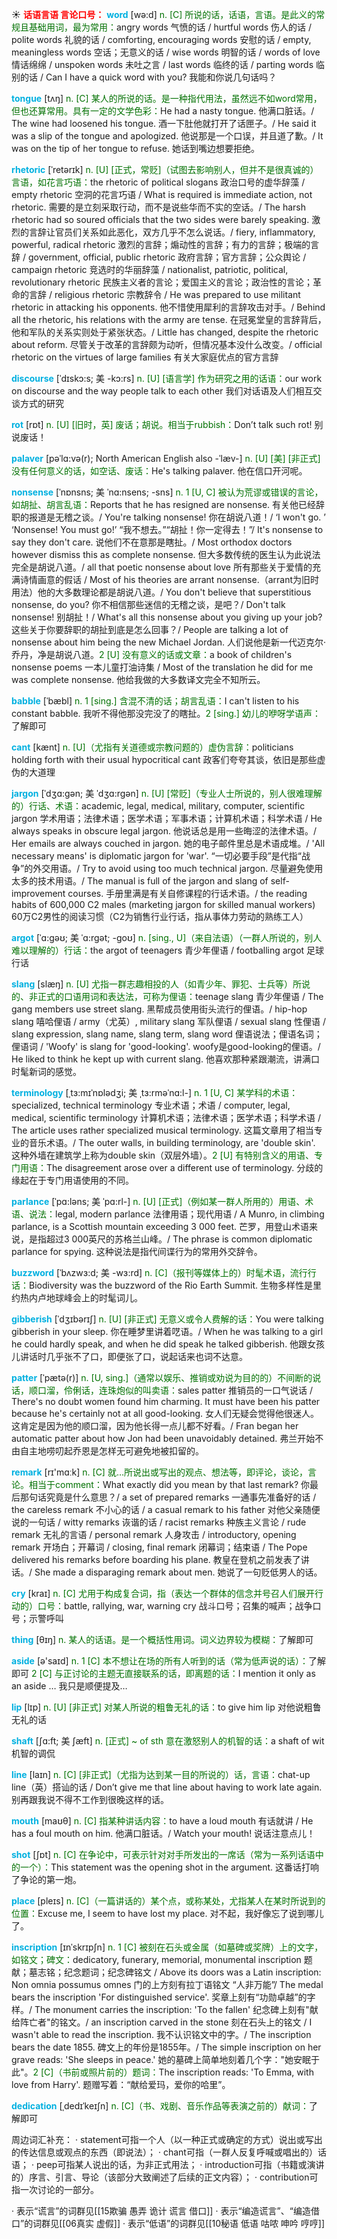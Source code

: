 ☀ <font color="red">**话语言语 言论口号：**</font>
<font color="sky blue">**word**</font> [wə:d] 
<font color="rgb(227, 108, 9)">n. [C] 所说的话，话语，言语。是此义的常规且基础用词，最为常用：</font>angry words 气愤的话 / hurtful words 伤人的话 / polite words 礼貌的话 / comforting, encouraging words 安慰的话 / empty, meaningless words 空话；无意义的话 / wise words 明智的话 / words of love 情话绵绵 / unspoken words 未吐之言 / last words 临终的话 / parting words 临别的话 / Can I have a quick word with you? 我能和你说几句话吗？

<font color="sky blue">**tongue**</font> [tʌŋ] 
<font color="rgb(227, 108, 9)">n. [C] 某人的所说的话。是一种指代用法，虽然远不如word常用，但也还算常用。具有一定的文学色彩：</font>He had a nasty tongue. 他满口脏话。/ The wine had loosened his tongue. 酒一下肚他就打开了话匣子。/ He said it was a slip of the tongue and apologized. 他说那是一个口误，并且道了歉。/ It was on the tip of her tongue to refuse. 她话到嘴边想要拒绝。
                      
<font color="sky blue">**rhetoric**</font> [ˈretərɪk]
<font color="rgb(227, 108, 9)">n. [U] [正式，常贬]（试图去影响别人，但并不是很真诚的）言语，如花言巧语：</font>the rhetoric of political slogans 政治口号的虚华辞藻 / empty rhetoric 空洞的花言巧语 / What is required is immediate action, not rhetoric. 需要的是立刻采取行动，而不是说些华而不实的空话。/ The harsh rhetoric had so soured officials that the two sides were barely speaking. 激烈的言辞让官员们关系如此恶化，双方几乎不怎么说话。/ fiery, inflammatory, powerful, radical rhetoric 激烈的言辞；煽动性的言辞；有力的言辞；极端的言辞 / government, official, public rhetoric 政府言辞；官方言辞；公众舆论 / campaign rhetoric 竞选时的华丽辞藻 / nationalist, patriotic, political, revolutionary rhetoric 民族主义者的言论；爱国主义的言论；政治性的言论；革命的言辞 / religious rhetoric 宗教辞令 / He was prepared to use militant rhetoric in attacking his opponents. 他不惜使用犀利的言辞攻击对手。/ Behind all the rhetoric, his relations with the army are tense. 在冠冕堂皇的言辞背后，他和军队的关系实则处于紧张状态。/ Little has changed, despite the rhetoric about reform. 尽管关于改革的言辞颇为动听，但情况基本没什么改变。/ official rhetoric on the virtues of large families 有关大家庭优点的官方言辞

<font color="sky blue">**discourse**</font> [ˈdɪskɔ:s; 美 -kɔ:rs]
<font color="rgb(227, 108, 9)">n. [U] [语言学] 作为研究之用的话语：</font>our work on discourse and the way people talk to each other 我们对话语及人们相互交谈方式的研究

<font color="sky blue">**rot**</font> [rɒt] 
<font color="rgb(227, 108, 9)">n. [U] [旧时，英] 废话；胡说。相当于rubbish：</font>Don’t talk such rot! 别说废话！
            
<font color="sky blue">**palaver**</font> [pəˈlɑ:və(r); North American English also -ˈlæv-]
<font color="rgb(227, 108, 9)">n. [U] [美] [非正式] 没有任何意义的话，如空话、废话：</font>He's talking palaver. 他在信口开河呢。           

<font color="sky blue">**nonsense**</font> [ˈnɒnsns; 美 ˈnɑ:nsens; -sns]
<font color="rgb(227, 108, 9)">n. 1 [U, C] 被认为荒谬或错误的言论，如胡扯、胡言乱语：</font>Reports that he has resigned are nonsense. 有关他已经辞职的报道是无稽之谈。/ You're talking nonsense! 你在胡说八道！/ ‘I won't go. ’ ‘Nonsense! You must go!’ “我不想去。”“胡扯！你一定得去！”/ It's nonsense to say they don't care. 说他们不在意那是瞎扯。/ Most orthodox doctors however dismiss this as complete nonsense. 但大多数传统的医生认为此说法完全是胡说八道。/ all that poetic nonsense about love 所有那些关于爱情的充满诗情画意的假话 / Most of his theories are arrant nonsense.（arrant为旧时用法）他的大多数理论都是胡说八道。/ You don't believe that superstitious nonsense, do you? 你不相信那些迷信的无稽之谈，是吧？/ Don't talk nonsense! 别胡扯！/ What's all this nonsense about you giving up your job? 这些关于你要辞职的胡扯到底是怎么回事？/ People are talking a lot of nonsense about him being the new Michael Jordan. 人们说他是新一代迈克尔·乔丹，净是胡说八道。<font color="rgb(227, 108, 9)">2 [U] 没有意义的话或文章：</font>a book of children's nonsense poems 一本儿童打油诗集 / Most of the translation he did for me was complete nonsense. 他给我做的大多数译文完全不知所云。          
           
<font color="sky blue">**babble**</font> [ˈbæbl]
<font color="rgb(227, 108, 9)">n. 1 [sing.] 含混不清的话；胡言乱语：</font>I can't listen to his constant babble. 我听不得他那没完没了的瞎扯。<font color="rgb(227, 108, 9)">2 [sing.] 幼儿的咿呀学语声：</font>了解即可

<font color="sky blue">**cant**</font> [kænt]
<font color="rgb(227, 108, 9)">n. [U]（尤指有关道德或宗教问题的）虚伪言辞：</font>politicians holding forth with their usual hypocritical cant 政客们夸夸其谈，依旧是那些虚伪的大道理
           
<font color="sky blue">**jargon**</font> [ˈdʒɑ:gən; 美 ˈdʒɑ:rgən]
<font color="rgb(227, 108, 9)">n. [U] [常贬]（专业人士所说的，别人很难理解的）行话、术语：</font>academic, legal, medical, military, computer, scientific jargon 学术用语；法律术语；医学术语；军事术语；计算机术语；科学术语 / He always speaks in obscure legal jargon. 他说话总是用一些晦涩的法律术语。/ Her emails are always couched in jargon. 她的电子邮件里总是术语成堆。/ 'All necessary means' is diplomatic jargon for 'war'. “一切必要手段”是代指“战争”的外交用语。/ Try to avoid using too much technical jargon. 尽量避免使用太多的技术用语。/ The manual is full of the jargon and slang of self-improvement courses. 手册里满是有关自修课程的行话术语。/ the reading habits of 600,000 C2 males (marketing jargon for skilled manual workers) 60万C2男性的阅读习惯（C2为销售行业行话，指从事体力劳动的熟练工人）

<font color="sky blue">**argot**</font> [ˈɑ:gəʊ; 美 ˈɑ:rgət; -goʊ]
<font color="rgb(227, 108, 9)">n. [sing., U]（来自法语）（一群人所说的，别人难以理解的）行话：</font>the argot of teenagers 青少年俚语 / footballing argot 足球行话

<font color="sky blue">**slang**</font> [slæŋ]
<font color="rgb(227, 108, 9)">n. [U] 尤指一群志趣相投的人（如青少年、罪犯、士兵等）所说的、非正式的口语用词和表达法，可称为俚语：</font>teenage slang 青少年俚语 / The gang members use street slang. 黑帮成员使用街头流行的俚语。/ hip-hop slang 嘻哈俚语 / army（尤英）, military slang 军队俚语 / sexual slang 性俚语 / slang expression, slang name, slang term, slang word 俚语说法；俚语名词；俚语词 / 'Woofy' is slang for 'good-looking'. woofy是good-looking的俚语。/ He liked to think he kept up with current slang. 他喜欢那种紧跟潮流，讲满口时髦新词的感觉。

<font color="sky blue">**terminology**</font> [ˌtɜ:mɪˈnɒlədʒi; 美 ˌtɜ:rməˈnɑ:l-]
<font color="rgb(227, 108, 9)">n. 1 [U, C] 某学科的术语：</font>specialized, technical terminology 专业术语；术语 / computer, legal, medical, scientific terminology 计算机术语；法律术语；医学术语；科学术语 / The article uses rather specialized musical terminology. 这篇文章用了相当专业的音乐术语。/ The outer walls, in building terminology, are 'double skin'. 这种外墙在建筑学上称为double skin（双层外墙）。<font color="rgb(227, 108, 9)">2 [U] 有特别含义的用语、专门用语：</font>The disagreement arose over a different use of terminology. 分歧的缘起在于专门用语使用的不同。

<font color="sky blue">**parlance**</font> [ˈpɑ:ləns; 美 ˈpɑ:rl-]
<font color="rgb(227, 108, 9)">n. [U] [正式]（例如某一群人所用的）用语、术语、说法：</font>legal, modern parlance 法律用语；现代用语 / A Munro, in climbing parlance, is a Scottish mountain exceeding 3 000 feet. 芒罗，用登山术语来说，是指超过3 000英尺的苏格兰山峰。/ The phrase is common diplomatic parlance for spying. 这种说法是指代间谍行为的常用外交辞令。

<font color="sky blue">**buzzword**</font> [ˈbʌzwɜ:d; 美 -wɜ:rd]
<font color="rgb(227, 108, 9)">n. [C]（报刊等媒体上的）时髦术语，流行行话：</font>Biodiversity was the buzzword of the Rio Earth Summit. 生物多样性是里约热内卢地球峰会上的时髦词儿。
           
<font color="sky blue">**gibberish**</font> [ˈdʒɪbərɪʃ]
<font color="rgb(227, 108, 9)">n. [U] [非正式] 无意义或令人费解的话：</font>You were talking gibberish in your sleep. 你在睡梦里讲着呓语。/ When he was talking to a girl he could hardly speak, and when he did speak he talked gibberish. 他跟女孩儿讲话时几乎张不了口，即便张了口，说起话来也词不达意。

<font color="sky blue">**patter**</font> [ˈpætə(r)]
<font color="rgb(227, 108, 9)">n. [U, sing.]（通常以娱乐、推销或劝说为目的的）不间断的说话，顺口溜，伶俐话，连珠炮似的叫卖语：</font>sales patter 推销员的一口气说话 / There's no doubt women found him charming. It must have been his patter because he's certainly not at all good-looking. 女人们无疑会觉得他很迷人。这肯定是因为他的顺口溜，因为他长得一点儿都不好看。/ Fran began her automatic patter about how Jon had been unavoidably detained. 弗兰开始不由自主地唠叨起乔恩是怎样无可避免地被扣留的。

<font color="sky blue">**remark**</font> [rɪ'mɑːk] 
<font color="rgb(227, 108, 9)">n. [C] 就…所说出或写出的观点、想法等，即评论，谈论，言论。相当于comment：</font>What exactly did you mean by that last remark? 你最后那句话究竟是什么意思？/ a set of prepared remarks 一通事先准备好的话 / the careless remark 不小心的话 / a casual remark to his father 对他父亲随便说的一句话 / witty remarks 诙谐的话 / racist remarks 种族主义言论 / rude remark 无礼的言语 / personal remark 人身攻击 / introductory, opening remark 开场白；开幕词 / closing, final remark 闭幕词；结束语 / The Pope delivered his remarks before boarding his plane. 教皇在登机之前发表了讲话。/ She made a disparaging remark about men. 她说了一句贬低男人的话。
           
<font color="sky blue">**cry**</font> [kraɪ] 
<font color="rgb(227, 108, 9)">n. [C] 尤用于构成复合词，指（表达一个群体的信念并号召人们展开行动的）口号：</font>battle, rallying, war, warning cry 战斗口号；召集的喊声；战争口号；示警呼叫

<font color="sky blue">**thing**</font> [θɪŋ] 
<font color="rgb(227, 108, 9)">n. 某人的话语。是一个概括性用词。词义边界较为模糊：</font>了解即可

<font color="sky blue">**aside**</font> [ə'saɪd] 
<font color="rgb(227, 108, 9)">n. 1 [C] 本不想让在场的所有人听到的话（常为低声说的话）：</font>了解即可 <font color="rgb(227, 108, 9)">2 [C] 与正讨论的主题无直接联系的话，即离题的话：</font>I mention it only as an aside … 我只是顺便提及…

<font color="sky blue">**lip**</font> [lɪp] 
<font color="rgb(227, 108, 9)">n. [U] [非正式] 对某人所说的粗鲁无礼的话：</font>to give him lip 对他说粗鲁无礼的话
           
<font color="sky blue">**shaft**</font> [ʃɑ:ft; 美 ʃæft]
<font color="rgb(227, 108, 9)">n. [正式] ~ of sth 意在激怒别人的机智的话：</font>a shaft of wit 机智的调侃
 
<font color="sky blue">**line**</font> [laɪn] 
<font color="rgb(227, 108, 9)">n. [C] [非正式]（尤指为达到某一目的所说的）话，言语：</font>chat-up line（英）搭讪的话 / Don’t give me that line about having to work late again. 别再跟我说不得不工作到很晚这样的话。

<font color="sky blue">**mouth**</font> [maʊθ] 
<font color="rgb(227, 108, 9)">n. [C] 指某种讲话内容：</font>to have a loud mouth 有话就讲 / He has a foul mouth on him. 他满口脏话。/ Watch your mouth! 说话注意点儿！

<font color="sky blue">**shot**</font> [ʃɒt] 
<font color="rgb(227, 108, 9)">n. [C] 在争论中，可表示针对对手所发出的一席话（常为一系列话语中的一个）：</font>This statement was the opening shot in the argument. 这番话打响了争论的第一炮。

<font color="sky blue">**place**</font> [pleɪs] 
<font color="rgb(227, 108, 9)">n. [C]（一篇讲话的）某个点，或称某处，尤指某人在某时所说到的位置：</font>Excuse me, I seem to have lost my place. 对不起，我好像忘了说到哪儿了。
           
<font color="sky blue">**inscription**</font> [ɪnˈskrɪpʃn]
<font color="rgb(227, 108, 9)">n. 1 [C] 被刻在石头或金属（如墓碑或奖牌）上的文字，如铭文；碑文：</font>dedicatory, funerary, memorial, monumental inscription 题献；墓志铭；纪念题词；纪念碑铭文 / Above its doors was a Latin inscription: Non omnia possumus omnes 门的上方刻有拉丁语铭文 “人非万能”/ The medal bears the inscription 'For distinguished service'. 奖章上刻有“功勋卓越”的字样。/ The monument carries the inscription: 'To the fallen' 纪念碑上刻有"献给阵亡者"的铭文。/ an inscription carved in the stone 刻在石头上的铭文 / I wasn't able to read the inscription. 我不认识铭文中的字。/ The inscription bears the date 1855. 碑文上的年份是1855年。/ The simple inscription on her grave reads: 'She sleeps in peace.' 她的墓碑上简单地刻着几个字："她安眠于此"。<font color="rgb(227, 108, 9)">2 [C]（书前或照片前的）题词：</font>The inscription reads: 'To Emma, with love from Harry'. 题赠写着：“献给爱玛，爱你的哈里”。
           
<font color="sky blue">**dedication**</font> [ˌdedɪˈkeɪʃn]
<font color="rgb(227, 108, 9)">n. [C]（书、戏剧、音乐作品等表演之前的）献词：</font>了解即可

周边词汇补充：
· statement可指一个人（以一种正式或确定的方式）说出或写出的传达信息或观点的东西（即说法）；
· chant可指（一群人反复呼喊或唱出的）话语；
· peep可指某人说出的话，为非正式用法；
· introduction可指（书籍或演讲的）序言、引言、导论（该部分大致阐述了后续的正文内容）；
· contribution可指一次讨论的一部分。

· 表示“谎言”的词群见[[15欺骗 愚弄 诡计 谎言 借口]]
· 表示“编造谎言”、“编造借口”的词群见[[06真实 虚假]]
· 表示“低语”的词群见[[10秘语 低语 咕哝 呻吟 哼哼]]
